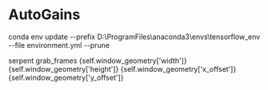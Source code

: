 # AutoGains


conda env update --prefix D:\ProgramFiles\anaconda3\envs\tensorflow_env --file environment.yml  --prune


serpent grab_frames 
{self.window_geometry['width']} 
{self.window_geometry['height']}
{self.window_geometry['x_offset']} 
{self.window_geometry['y_offset']}
